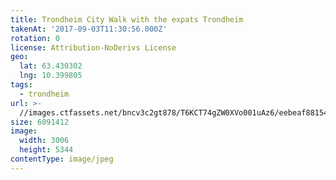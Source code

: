 ```yaml
---
title: Trondheim City Walk with the expats Trondheim
takenAt: '2017-09-03T11:30:56.000Z'
rotation: 0
license: Attribution-NoDerivs License
geo:
  lat: 63.430302
  lng: 10.399805
tags:
  - trondheim
url: >-
  //images.ctfassets.net/bncv3c2gt878/T6KCT74gZW0XVo001uAz6/eebeaf881543cce77fc35cb7e5348f09/trondheim-city-walk-with-the-expats-trondheim_36837583282_o
size: 6091412
image:
  width: 3006
  height: 5344
contentType: image/jpeg
---
```


